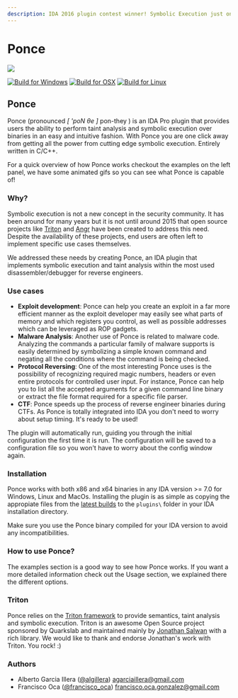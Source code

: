 ```yaml
---
description: IDA 2016 plugin contest winner! Symbolic Execution just one-click away!
---
```


# Ponce

![](https://cloud.githubusercontent.com/assets/5193128/18534105/f27da220-7a9c-11e6-8d2e-a940d94b404b.png)

[![Build for Windows](https://github.com/illera88/Ponce/workflows/Build%20for%20Windows/badge.svg)](https://github.com/illera88/Ponce/actions?query=workflow%3A%22Build+for+Windows%22) [![Build for OSX](https://github.com/illera88/Ponce/workflows/Build%20for%20OSX/badge.svg)](https://github.com/illera88/Ponce/actions?query=workflow%3A%22Build+for+OSX%22) [![Build for Linux](https://github.com/illera88/Ponce/workflows/Build%20for%20Linux/badge.svg)](https://github.com/illera88/Ponce/actions?query=workflow%3A%22Build+for+Linux%22)

## Ponce

Ponce \(pronounced _\[ 'poN θe \]_ pon-they \) is an IDA Pro plugin that provides users the ability to perform taint analysis and symbolic execution over binaries in an easy and intuitive fashion. With Ponce you are one click away from getting all the power from cutting edge symbolic execution. Entirely written in C/C++.

For a quick overview of how Ponce works checkout the examples on the left panel, we have some animated gifs so you can see what Ponce is capable of!

### Why?

Symbolic execution is not a new concept in the security community. It has been around for many years but it is not until around 2015 that open source projects like [Triton](https://github.com/JonathanSalwan/Triton) and [Angr](http://angr.io/) have been created to address this need. Despite the availability of these projects, end users are often left to implement specific use cases themselves.

We addressed these needs by creating Ponce, an IDA plugin that implements symbolic execution and taint analysis within the most used disassembler/debugger for reverse engineers.

### Use cases

* **Exploit development**: Ponce can help you create an exploit in a far more efficient manner as the exploit developer may easily see what parts of memory and which registers you control, as well as possible addresses which can be leveraged as ROP gadgets.
* **Malware Analysis**: Another use of Ponce is related to malware code. Analyzing the commands a particular family of malware supports is easily determined by symbolizing a simple known command and negating all the conditions where the command is being checked. 
* **Protocol Reversing**: One of the most interesting Ponce uses is the possibility of recognizing required magic numbers, headers or even entire protocols for controlled user input. For instance, Ponce can help you to list all the accepted arguments for a given command line binary or extract the file format required for a specific file parser.
* **CTF**: Ponce speeds up the process of reverse engineer binaries during CTFs. As Ponce is totally integrated into IDA you don't need to worry about setup timing. It's ready to be used!

The plugin will automatically run, guiding you through the initial configuration the first time it is run. The configuration will be saved to a configuration file so you won't have to worry about the config window again.

### Installation

Ponce works with both x86 and x64 binaries in any IDA version &gt;= 7.0 for Windows, Linux and MacOs. Installing the plugin is as simple as copying the appropiate files from the [latest builds](https://github.com/illera88/Ponce/tree/master/latest_builds) to the `plugins\` folder in your IDA installation directory.

Make sure you use the Ponce binary compiled for your IDA version to avoid any incompatibilities.

### How to use Ponce?

The examples section is a good way to see how Ponce works. If you want a more detailed information check out the Usage section, we explained there the different options.

### Triton

Ponce relies on the [Triton framework](https://github.com/JonathanSalwan/Triton) to provide semantics, taint analysis and symbolic execution. Triton is an awesome Open Source project sponsored by Quarkslab and maintained mainly by [Jonathan Salwan](http://shell-storm.org/) with a rich library. We would like to thank and endorse Jonathan's work with Triton. You rock! :)

### Authors

* Alberto Garcia Illera ([@algillera](https://twitter.com/algillera)) agarciaillera@gmail.com
* Francisco Oca ([@francisco\_oca](https://twitter.com/francisco_oca)) francisco.oca.gonzalez@gmail.com